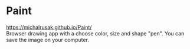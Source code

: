 # Paint
https://michalrusak.github.io/Paint/
</br>
Browser drawing app with a choose color, size and shape "pen". You can save the image on your computer.
